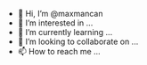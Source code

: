 - 👋 Hi, I’m @maxmancan
- 👀 I’m interested in ...
- 🌱 I’m currently learning ...
- 💞️ I’m looking to collaborate on ...
- 📫 How to reach me ...

<!---
maxmancan/maxmancan is a ✨ special ✨ repository because its `README.md` (this file) appears on your GitHub profile.
You can click the Preview link to take a look at your changes.
--->
